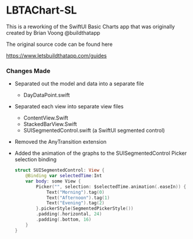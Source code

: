 # LBTAChart-SL
This is a reworking of the SwiftUI Basic Charts app that was originally created by Brian Voong @buildthatapp

The original source code can be found here

 https://www.letsbuildthatapp.com/guides

### Changes Made

- Separated out the model and data into a separate file

  - DayDataPoint.swift

- Separated each view into separate view files

  - ContentView.Swift
  - StackedBarView.Swift
  - SUISegmentedControl.swift (a SwiftUI segmented control)

- Removed the AnyTransition extension

- Added the animation of the graphs to the SUISegmentedControl Picker selection binding

  ```swift
  struct SUISegmentedControl: View {
      @Binding var selectedTime:Int
      var body: some View {
          Picker("", selection: $selectedTime.animation(.easeIn)) {
              Text("Morning").tag(0)
              Text("Afternoon").tag(1)
              Text("Evening").tag(2)
          }.pickerStyle(SegmentedPickerStyle())
          .padding(.horizontal, 24)
          .padding(.bottom, 16)
      }
  }
  
  ```

  

  ### 